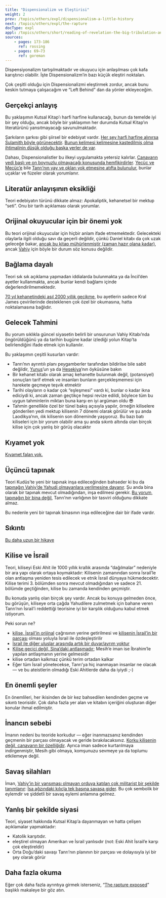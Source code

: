 ```yaml
---
title: "Dispensionalizm ve Eleştirisi"
weight: 2
prev: /topics/others/expl/dispensionalism-a-little-history
next: /topics/others/expl/the-rapture
docType: expl
appl: /topics/others/short/reading-of-revelation-the-big-tribulation-and-the-rapture
sources: 
    - pages: 173-186
      ref: rossing
    - pages: 69–73
      ref: goreman
---
```


Dispensiyonalizm tartışılmaktadır ve okuyucu için anlaşılması çok kafa karıştırıcı olabilir. İşte Dispensionalizm’in bazı küçük eleştiri noktaları.

Çok çeşitli olduğu için Dispensionalizmi eleştirmek zordur, ancak bunu keskin tutmaya çalışacağım ve “Left Behind” dan da yönler ekleyeceğim.

## Gerçekçi anlayış

<a name="16f7"></a>
Bu yaklaşımın Kutsal Kitap’ı harfi harfine kullanacağı, bunun da temelde iyi bir şey olduğu, ancak böyle bir yaklaşımın her durumda Kutsal Kitap’ın literatürünü yansıtmayacağı savunulmaktadır.

Şarkıların şarkısı gibi şiirsel bir edebiyat vardır. [Her şey harfi harfine alınırsa Sulamith böyle görünecektir](https://www.pinterest.com/pin/414894184412811101/). [Bunun kelimesi kelimesine kastedilmiş olma ihtimalinin düşük olduğu başka yerler de var](https://www.bibleserver.com/TR/Ye%C5%9Faya55%3A12).

Dahası, Dispensionalistler bu ilkeyi uygulamakta yetersiz kalırlar. [Canavarın yedi başlı ve on boynuzlu olmayacağı konusunda hemfikirdirler](https://www.bibleserver.com/TR/Vahiy13%3A1). [Yecüc ve Mecüc’e](https://www.bibleserver.com/TR/Vahiy20%3A8) bile [Tanrı’nın yay ve okları yok etmesine atıfta bulunulur](https://www.bibleserver.com/TR/Hezekiel39%3A3), bunlar uçaklar ve füzeler olarak yorumlanır.

## Literatür anlayışının eksikliği

<a name="41cf"></a>
Teori edebiyatın türünü dikkate almaz: Apokaliptik, kehanetsel bir mektup “seti”. Onu bir tarih açıklaması olarak yorumlar.

## Orijinal okuyucular için bir önemi yok

<a name="a509"></a>
Bu teori orijinal okuyucular için hiçbir anlam ifade etmemektedir. Gelecekteki olaylarla ilgili olduğu savı da geçerli değildir, çünkü Daniel kitabı da çok uzak geleceğe bakar, [ancak bu kitap mühürlenmiştir (zaman hazır olana kadar)](https://www.bibleserver.com/TR/Daniel8%3A26), ancak [Vahiy](https://www.bibleserver.com/TR/Vahiy22%3A10) için böyle bir durum söz konusu değildir.

## Bağlama dayalı

<a name="a4b2"></a>
Teori sık sık açıklama yapmadan iddialarda bulunmakta ya da İncil’den ayetler kullanmakta, ancak bunlar kendi bağlamı içinde değerlendirilmemektedir.

[70 yıl kehanetindeki asıl 2000 yıllık gecikme](https://www.bibleserver.com/TR/Daniel9%3A26-27), bu ayetlerin sadece Kral James çevirilerinde desteklenen çok özel bir okumasına, hatta noktalamasına bağlıdır.

## Gelecek Tahmini

<a name="e389"></a>
Bu yorum sıklıkla güncel siyasetin belirli bir unsurunun Vahiy Kitabı’nda öngörüldüğünü ya da tarihin bugüne kadar izlediği yolun Kitap’ta belirlendiğini ifade etmek için kullanılır.

Bu yaklaşımın çeşitli kusurları vardır:

- Tanrı’nın ayrıntılı planı peygamberler tarafından bildirilse bile sabit değildir, [Yunus](https://www.bibleserver.com/TR/Yunus3%3A4-10)’un ya da [Hesekiya](https://www.bibleserver.com/TR/Ye%C5%9Faya38%3A1-5)’nın öyküsüne bakın
- Bir kehanet kitabı olarak amaç kehanette bulunmak değil, (potansiyel) sonuçları tarif etmek ve insanları bunların gerçekleşmemesi için harekete geçmeye teşvik etmektir
- Tarihi olayların o kadar çok “eşleşmesi” vardı ki, bunlar o kadar ikna ediciydi ki, ancak zaman geçtikçe hepsi revize edildi, böylece tüm bu uygun tahminlerin miktarı buna karşı en iyi argüman oldu 😎
- Tahmin genellikle özel bir tünel bakış açısıyla yapılır, örneğin kiliselere gönderilen yedi mektup kilisenin 7 dönemi olarak görülür ve şu anda Laodikya’nın, ılık kilisenin son döneminde yaşıyoruz. Bu bazı batı kiliseleri için bir yorum olabilir ama şu anda sıkıntı altında olan birçok kilise için çok yanlış bir görüş olacaktır

## Kıyamet yok

<a name="039a"></a>
[Kıyamet falan yok.](../../../../topics/others/expl/the-rapture)

## Üçüncü tapınak

<a name="1e67"></a>
Teori Kudüs’te yeni bir tapınak inşa edileceğinden bahseder ki bu da [tapınağın Vahiy’de Yahudi olmayanlara verilmesine dayanır](https://www.bibleserver.com/TR/Vahiy11%3A1-2). Şu anda bina olarak bir tapınak mevcut olmadığından, inşa edilmesi gerekir. [Bu yorum, tapınağın bir bina değil](../../../../bible/keyword/expl/the-temple-and-the-presence-of-god), Tanrı’nın varlığının bir tasviri olduğunu dikkate almaz.

Bu nedenle yeni bir tapınak binasının inşa edileceğine dair bir ifade vardır.

## Sıkıntı

<a name="baa3"></a>
[Bu daha uzun bir hikaye](../../../../content/army/expl/the-end-time-and-the-great-tribulation)

## Kilise ve İsrail

<a name="5d19"></a>
Teori, kiliseyi Eski Ahit ile 1000 yıllık krallık arasında “dağılmalar” nedeniyle bir ara yapı olarak ortaya koymaktadır: Kilisenin zamanından sonra İsrail’le olan antlaşma yeniden tesis edilecek ve etnik İsrail dünyaya hükmedecektir. Kilise terimi 3. bölümden sonra mevcut olmadığından ve sadece 21. bölümde geçtiğinden, kilise bu zamanda kendinden geçmiştir.

Bu konuda yanlış olan birçok şey vardır. Ancak bu konuya gelmeden önce, bu görüşün, kiliseye orta çağda Yahudilere zulmetmek için bahane veren Tanrı’nın İsrail’i reddettiği teorisine iyi bir karşılık olduğunu kabul etmek istiyorum.

Peki sorun ne?

- [kilise, İsrail’in orijinal](../../../../background/israel/expl/the-church-is-part-of-israel) çağrısının yerine getirilmesi ve [kilisenin İsrail’in bir parçası](https://www.bibleserver.com/TR/Romal%C4%B1lar11%3A13-24) olması yoluyla İsrail ile özdeşleştirilir
- [İsrail ile diğer uluslar arasında artık bir duvar/ayrım yoktur](https://www.bibleserver.com/TR/Efesliler2%3A11-22)
- [Kilise geçici değil, Sina’daki antlaşmadır](https://www.bibleserver.com/TR/Galatyal%C4%B1lar3%3A15-29); Mesih’e iman ise İbrahim’le yapılan antlaşmanın yerine gelmesidir
- kilise ortadan kalkmaz çünkü terim ortadan kalkar
- Eğer tüm İsrail yönetecekse, Tanrı’ya hiç inanmayan insanlar ne olacak — ve bu ateistlerin olmadığı Eski Ahitlerde daha da iyiydi ;-)

## En önemli şeyler

<a name="c445"></a>
En önemlileri, her ikisinden de bir kez bahsedilen kendinden geçme ve sıkıntı teorisidir. Çok daha fazla yer alan ve kitabın içeriğini oluşturan diğer konular ihmal edilmiştir.

## İnancın sebebi

<a name="d9ea"></a>
İmanın nedeni bu teoride korkudur — eğer inanmazsanız kendinden geçmenin bir parçası olmayacak ve geride bırakılacaksınız. [Korku kilisenin değil, canavarın bir özelliğidir](../../../../content/beasts/expl/the-nature-of-the-beast-in-the-book-of-revelation). Ayrıca iman sadece kurtarılmaya indirgenmiştir, Mesih gibi olmaya, komşunuzu sevmeye ya da toplumu etkilemeye değil.

## Savaş silahları

<a name="6f89"></a>
İman, [Vahiy’in bir yansıması olmayan orduya katılan çok militarist bir şekilde tanımlanır](https://www.bibleserver.com/TR/Vahiy14%3A1-5): [İsa ağzındaki kılıçla tek başına savaşa gider](https://www.bibleserver.com/TR/Vahiy19%3A21). Bu çok sembolik bir eylemdir ve şiddetli bir savaş eylemi anlamına gelmez.

## Yanlış bir şekilde siyasi

<a name="51cc"></a>
Teori, siyaset hakkında Kutsal Kitap’a dayanmayan ve hatta çelişen açıklamalar yapmaktadır:

- Katolik karşıtıdır.
- eleştirel olmayan Amerikan ve İsrail yanlısıdır (not: Eski Ahit İsrail’e karşı çok eleştireldir)
- Orta Doğu’daki savaşı Tanrı’nın planının bir parçası ve dolayısıyla iyi bir şey olarak görür

## Daha fazla okuma

<a name="b176"></a>
Eğer çok daha fazla ayrıntıya girmek isterseniz, “[The rapture exposed](https://www.amazon.de/Rapture-Exposed-Message-Hope-Revelation/dp/0813343143)” başlıklı makaleye bir göz atın.
